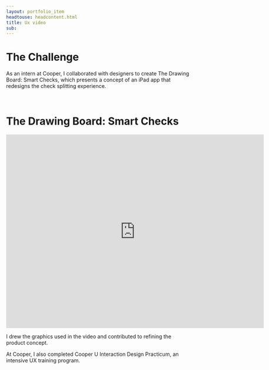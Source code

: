 ```yaml
---
layout: portfolio_item
headtouse: headcontent.html
title: Ux video
sub: 
---
```

# The Challenge

As an intern at Cooper, I collaborated with designers to create The Drawing Board: Smart Checks, which presents a concept of an iPad app that redesigns the check splitting experience. 

<br>

# The Drawing Board: Smart Checks 


<div class="video_wrapper">
	<iframe src="https://player.vimeo.com/video/24799548" width="700" height="525" frameborder="0" webkitallowfullscreen mozallowfullscreen allowfullscreen></iframe>
</div>



I drew the graphics used in the video and contributed to refining the product concept.  

At Cooper, I also completed Cooper U Interaction Design Practicum, an intensive UX training program.   
